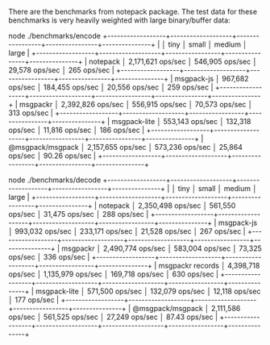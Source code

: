 There are the benchmarks from notepack package. The test data for these benchmarks is very heavily weighted with large binary/buffer data:

node ./benchmarks/encode
+------------------+-------------------+-----------------+----------------+---------------+
|                  │ tiny              │ small           │ medium         │ large         |
+------------------+-------------------+-----------------+----------------+---------------+
| notepack         │ 2,171,621 ops/sec │ 546,905 ops/sec │ 29,578 ops/sec │ 265 ops/sec   |
+------------------+-------------------+-----------------+----------------+---------------+
| msgpack-js       │ 967,682 ops/sec   │ 184,455 ops/sec │ 20,556 ops/sec │ 259 ops/sec   |
+------------------+-------------------+-----------------+----------------+---------------+
| msgpackr         │ 2,392,826 ops/sec │ 556,915 ops/sec │ 70,573 ops/sec │ 313 ops/sec   |
+------------------+-------------------+-----------------+----------------+---------------+
| msgpack-lite     │ 553,143 ops/sec   │ 132,318 ops/sec │ 11,816 ops/sec │ 186 ops/sec   |
+------------------+-------------------+-----------------+----------------+---------------+
| @msgpack/msgpack │ 2,157,655 ops/sec │ 573,236 ops/sec │ 25,864 ops/sec │ 90.26 ops/sec |
+------------------+-------------------+-----------------+----------------+---------------+


node ./benchmarks/decode
+------------------+-------------------+-------------------+-----------------+---------------+
|                  │ tiny              │ small             │ medium          │ large         |
+------------------+-------------------+-------------------+-----------------+---------------+
| notepack         │ 2,350,498 ops/sec │ 561,550 ops/sec   │ 31,475 ops/sec  │ 288 ops/sec   |
+------------------+-------------------+-------------------+-----------------+---------------+
| msgpack-js       │ 993,032 ops/sec   │ 233,171 ops/sec   │ 21,528 ops/sec  │ 267 ops/sec   |
+------------------+-------------------+-------------------+-----------------+---------------+
| msgpackr         │ 2,490,774 ops/sec │ 583,004 ops/sec   │ 73,325 ops/sec  │ 336 ops/sec   |
+------------------+-------------------+-------------------+-----------------+---------------+
| msgpackr records │ 4,398,718 ops/sec │ 1,135,979 ops/sec │ 169,718 ops/sec │ 630 ops/sec   |
+------------------+-------------------+-------------------+-----------------+---------------+
| msgpack-lite     │ 571,500 ops/sec   │ 132,079 ops/sec   │ 12,118 ops/sec  │ 177 ops/sec   |
+------------------+-------------------+-------------------+-----------------+---------------+
| @msgpack/msgpack │ 2,111,586 ops/sec │ 561,525 ops/sec   │ 27,249 ops/sec  │ 87.43 ops/sec |
+------------------+-------------------+-------------------+-----------------+---------------+